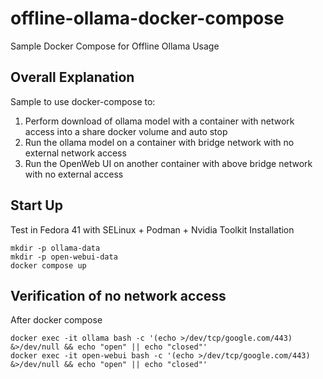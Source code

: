 # offline-ollama-docker-compose
Sample Docker Compose for Offline Ollama Usage

Overall Explanation
--

Sample to use docker-compose to:
1. Perform download of ollama model with a container with network access into a share docker volume and auto stop
2. Run the ollama model on a container with bridge network with no external network access
3. Run the OpenWeb UI on another container with above bridge network with no external access

Start Up
--
Test in Fedora 41 with SELinux + Podman + Nvidia Toolkit Installation
```
mkdir -p ollama-data
mkdir -p open-webui-data
docker compose up
```

Verification of no network access
--
After docker compose
```
docker exec -it ollama bash -c '(echo >/dev/tcp/google.com/443) &>/dev/null && echo "open" || echo "closed"'
docker exec -it open-webui bash -c '(echo >/dev/tcp/google.com/443) &>/dev/null && echo "open" || echo "closed"'
```
